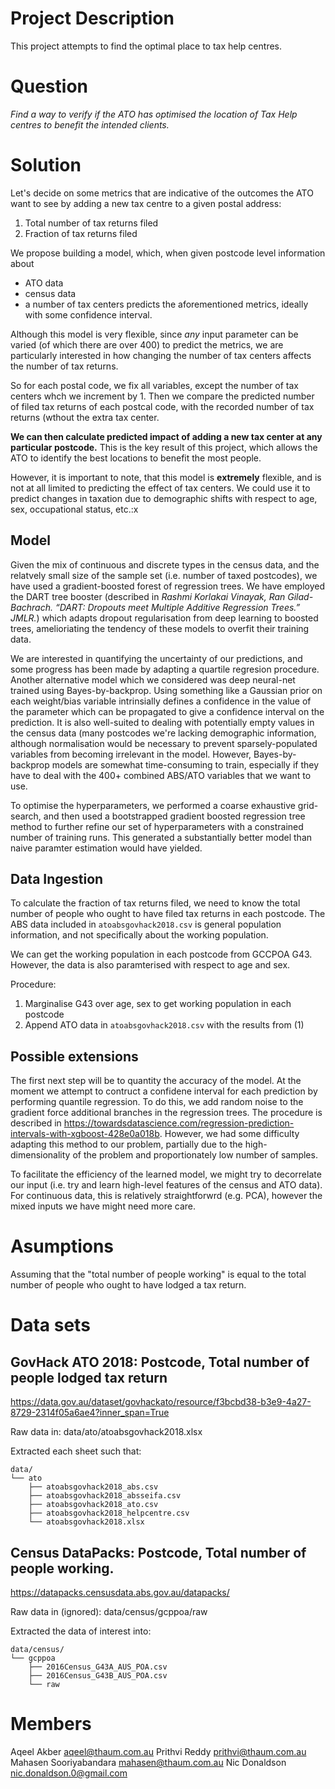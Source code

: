 # Project Description
This project attempts to find the optimal place to tax help centres.

# Question
_*Find a way to verify if the ATO has optimised the location of Tax Help centres to benefit the intended clients.*_

# Solution
Let's decide on some metrics that are indicative of the outcomes the ATO want to see by adding a new tax centre to a given postal address:
1. Total number of tax returns filed
2. Fraction of tax returns filed

We propose building a model, which, when given postcode level information about
- ATO data
- census data
- a number of tax centers
predicts the aforementioned metrics, ideally with some confidence interval.

Although this model is very flexible, since _any_ input parameter can be varied (of which there are over 400) to predict the metrics, we are particularly interested in how changing the number of tax centers affects the number of tax returns. 

So for each postal code, we fix all variables, except the number of tax centers whch we increment by 1. Then we compare the predicted number of filed tax returns of each postcal code, with the recorded number of tax returns (wthout the extra tax center.

**We can then calculate predicted impact of adding a new tax center at any particular postcode.** This is the key result of this project, which allows the ATO to identify the best locations to benefit the most people.

However, it is important to note, that this model is **extremely** flexible, and is not at all limited to predicting the effect of tax centers. We could use it to predict changes in taxation due to demographic shifts with respect to age, sex, occupational status, etc.:x


## Model
Given the mix of continuous and discrete types in the census data, and the relatvely small size of the sample set (i.e. number of taxed postcodes), we have used a gradient-boosted forest of regression trees. We have employed the DART tree booster (described in _Rashmi Korlakai Vinayak, Ran Gilad-Bachrach. “DART: Dropouts meet Multiple Additive Regression Trees.” JMLR._) which adapts dropout regularisation from deep learning to boosted trees, amelioriating the tendency of these models to overfit their training data.

We are interested in quantifying the uncertainty of our predictions, and some progress has been made by adapting a quartile regresion procedure. Another alternative model which we considered was deep neural-net trained using Bayes-by-backprop. Using something like a Gaussian prior on each weight/bias variable intrinsially defines a confidence in the value of the parameter which can be propagated to give a confidence interval on the prediction. It is also well-suited to dealing with potentially empty values in the census data (many postcodes we're lacking demographic information, although normalisation  would be necessary to prevent sparsely-populated variables from becoming irrelevant in the model. However, Bayes-by-backprop models are somewhat time-consuming to train, especially if they have to deal with the 400+ combined ABS/ATO variables that we want to use.

To optimise the hyperparameters, we performed a coarse exhaustive grid-search, and then used a bootstrapped gradient boosted regression tree method to further refine our set of hyperparameters with a constrained number of training runs. This generated a substantially better model than naive paramter estimation would have yielded.

## Data Ingestion
To calculate the fraction of tax returns filed, we need to know the total number of people who ought to have filed tax returns in each postcode. The ABS data included in `atoabsgovhack2018.csv` is general population information, and not specifically about the working population.

We can get the working population in each postcode from GCCPOA G43. However, the data is also paramterised with respect to age and sex.

Procedure:
1. Marginalise G43 over age, sex to get working population in each postcode
2. Append ATO data in `atoabsgovhack2018.csv` with the results from (1)


## Possible extensions
The first next step will be to quantity the accuracy of the model. At the moment we attempt to contruct a confidene interval for each prediction by performing quantile regression. To do this, we add random noise to the gradient force additional branches in the regression trees. The procedure is described in https://towardsdatascience.com/regression-prediction-intervals-with-xgboost-428e0a018b. However, we had some difficulty adapting this method to our problem, partially due to the high-dimensionality of the problem and proportionately low number of samples.

To facilitate the efficiency of the learned model, we might try to decorrelate our input (i.e. try and learn high-level features of the census and ATO data). For continuous data, this is relatively straightforwrd (e.g. PCA), however the mixed inputs we have might need more care.

# Asumptions
Assuming that the "total number of people working" is equal to the total number of people who ought to have lodged a tax return.

# Data sets

## GovHack ATO 2018: Postcode, Total number of people lodged tax return
https://data.gov.au/dataset/govhackato/resource/f3bcbd38-b3e9-4a27-8729-2314f05a6ae4?inner_span=True

Raw data in: data/ato/atoabsgovhack2018.xlsx

Extracted each sheet such that:

```
data/
└── ato
    ├── atoabsgovhack2018_abs.csv
    ├── atoabsgovhack2018_absseifa.csv
    ├── atoabsgovhack2018_ato.csv
    ├── atoabsgovhack2018_helpcentre.csv
    └── atoabsgovhack2018.xlsx
```

## Census DataPacks: Postcode, Total number of people working.
https://datapacks.censusdata.abs.gov.au/datapacks/

Raw data in (ignored): data/census/gcppoa/raw

Extracted the data of interest into:

```
data/census/
└── gcppoa
    ├── 2016Census_G43A_AUS_POA.csv
    ├── 2016Census_G43B_AUS_POA.csv
    └── raw
```

# Members

Aqeel Akber <aqeel@thaum.com.au>
Prithvi Reddy <prithvi@thaum.com.au>
Mahasen Sooriyabandara <mahasen@thaum.com.au>
Nic Donaldson <nic.donaldson.0@gmail.com>
